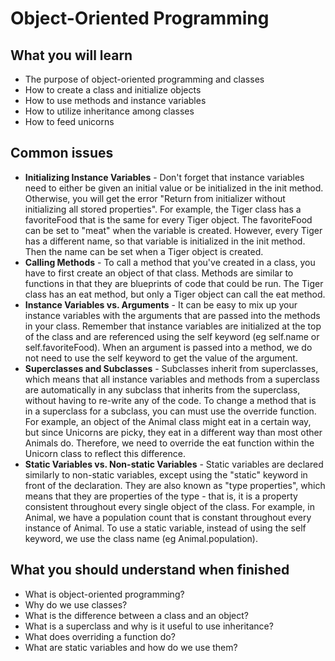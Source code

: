 # Object-Oriented Programming

## What you will learn
- The purpose of object-oriented programming and classes
- How to create a class and initialize objects
- How to use methods and instance variables
- How to utilize inheritance among classes
- How to feed unicorns

## Common issues
- **Initializing Instance Variables** - Don't forget that instance variables need to either be given an initial value or be initialized in the init method.  Otherwise, you will get the error "Return from initializer without initializing all stored properties".  For example, the Tiger class has a favoriteFood that is the same for every Tiger object.  The favoriteFood can be set to "meat" when the variable is created.  However, every Tiger has a different name, so that variable is initialized in the init method.  Then the name can be set when a Tiger object is created.
- **Calling Methods** - To call a method that you've created in a class, you have to first create an object of that class.  Methods are similar to functions in that they are blueprints of code that could be run.  The Tiger class has an eat method, but only a Tiger object can call the eat method.
- **Instance Variables vs. Arguments** - It can be easy to mix up your instance variables with the arguments that are passed into the methods in your class.  Remember that instance variables are initialized at the top of the class and are referenced using the self keyword (eg self.name or self.favoriteFood).  When an argument is passed into a method, we do not need to use the self keyword to get the value of the argument.
- **Superclasses and Subclasses** - Subclasses inherit from superclasses, which means that all instance variables and methods from a superclass are automatically in any subclass that inherits from the superclass, without having to re-write any of the code. To change a method that is in a superclass for a subclass, you can must use the override function. For example, an object of the Animal class might eat in a certain way, but since Unicorns are picky, they eat in a different way than most other Animals do. Therefore, we need to override the eat function within the Unicorn class to reflect this difference.
- **Static Variables vs. Non-static Variables** - Static variables are declared similarly to non-static variables, except using the "static" keyword in front of the declaration. They are also known as "type properties", which means that they are properties of the type - that is, it is a property consistent throughout every single object of the class. For example, in Animal, we have a population count that is constant throughout every instance of Animal. To use a static variable, instead of using the self keyword, we use the class name (eg Animal.population).

## What you should understand when finished
- What is object-oriented programming?
- Why do we use classes?
- What is the difference between a class and an object?
- What is a superclass and why is it useful to use inheritance?
- What does overriding a function do?
- What are static variables and how do we use them?
